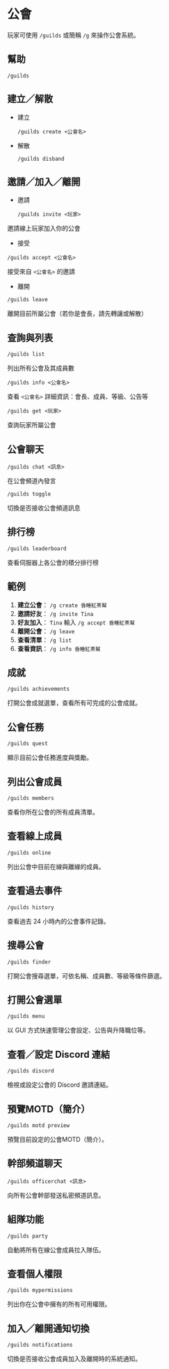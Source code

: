 # 公會

玩家可使用 `/guilds` 或簡稱 `/g` 來操作公會系統。



## 幫助

```
/guilds
```



## 建立／解散

- 建立

  ```
  /guilds create <公會名>
  ```

- 解散

  ```
  /guilds disband
  ```




## 邀請／加入／離開

- 邀請
  
  ```
  /guilds invite <玩家>
  ```

邀請線上玩家加入你的公會

- 接受

```
/guilds accept <公會名>
```

接受來自 `<公會名>` 的邀請


- 離開

```
/guilds leave
```

離開目前所屬公會（若你是會長，請先轉讓或解散）



## 查詢與列表

```
/guilds list
```

列出所有公會及其成員數

```
/guilds info <公會名>
```

查看 `<公會名>` 詳細資訊：會長、成員、等級、公告等

```
/guilds get <玩家>
```

查詢玩家所屬公會 



## 公會聊天

```
/guilds chat <訊息>
```

在公會頻道內發言 

```
/guilds toggle
```

切換是否接收公會頻道訊息 



## 排行榜

```
/guilds leaderboard
```

查看伺服器上各公會的積分排行榜 



## 範例

1. **建立公會**：
   `/g create 昏睡紅茶幫`
2. **邀請好友**：
   `/g invite Tina`
3. **好友加入**：
   `Tina` 輸入 `/g accept 昏睡紅茶幫`
4. **離開公會**：
   `/g leave`
5. **查看清單**：
   `/g list`
6. **查看資訊**：
   `/g info 昏睡紅茶幫`


## 成就

  ```
  /guilds achievements
  ```

  打開公會成就選單，查看所有可完成的公會成就。

## 公會任務

  ```
  /guilds quest
  ```

  顯示目前公會任務進度與獎勵。

## 列出公會成員

  ```
  /guilds members
  ```

  查看你所在公會的所有成員清單。

## 查看線上成員

  ```
  /guilds online
  ```

  列出公會中目前在線與離線的成員。

## 查看過去事件

  ```
  /guilds history
  ```

  查看過去 24 小時內的公會事件記錄。

## 搜尋公會

  ```
  /guilds finder
  ```

  打開公會搜尋選單，可依名稱、成員數、等級等條件篩選。

## 打開公會選單

  ```
  /guilds menu
  ```

  以 GUI 方式快速管理公會設定、公告與升降職位等。

## 查看／設定 Discord 連結

  ```
  /guilds discord
  ```

  檢視或設定公會的 Discord 邀請連結。

## 預覽MOTD（簡介）

  ```
  /guilds motd preview
  ```

  預覽目前設定的公會MOTD（簡介）。

## 幹部頻道聊天

  ```
  /guilds officerchat <訊息>
  ```

  向所有公會幹部發送私密頻道訊息。

## 組隊功能

  ```
  /guilds party
  ```

  自動將所有在線公會成員拉入隊伍。

## 查看個人權限

  ```
  /guilds mypermissions
  ```

  列出你在公會中擁有的所有可用權限。

## 加入／離開通知切換

  ```
  /guilds notifications
  ```

  切換是否接收公會成員加入及離開時的系統通知。

